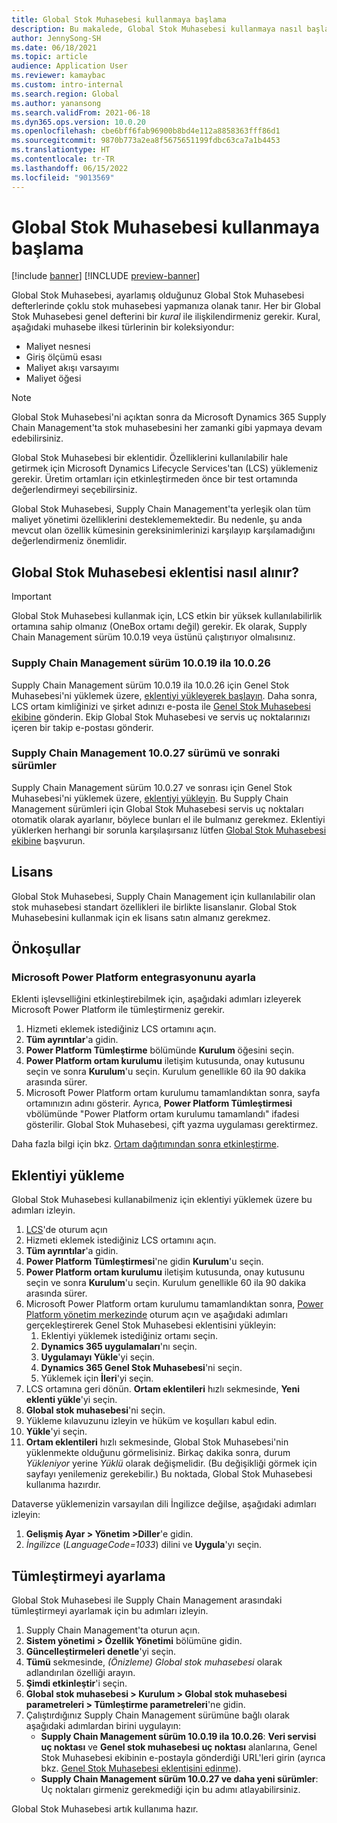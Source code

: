 ```yaml
---
title: Global Stok Muhasebesi kullanmaya başlama
description: Bu makalede, Global Stok Muhasebesi kullanmaya nasıl başlayabileceğiniz açıklanmaktadır.
author: JennySong-SH
ms.date: 06/18/2021
ms.topic: article
audience: Application User
ms.reviewer: kamaybac
ms.custom: intro-internal
ms.search.region: Global
ms.author: yanansong
ms.search.validFrom: 2021-06-18
ms.dyn365.ops.version: 10.0.20
ms.openlocfilehash: cbe6bff6fab96900b8bd4e112a8858363fff86d1
ms.sourcegitcommit: 9870b773a2ea8f5675651199fdbc63ca7a1b4453
ms.translationtype: HT
ms.contentlocale: tr-TR
ms.lasthandoff: 06/15/2022
ms.locfileid: "9013569"
---
```

# <a name="get-started-with-global-inventory-accounting"></a>Global Stok Muhasebesi kullanmaya başlama

[!include [banner](../includes/banner.md)]
[!INCLUDE [preview-banner](../includes/preview-banner.md)]
<!--KFM: Preview until 4/30/2022 -->

Global Stok Muhasebesi, ayarlamış olduğunuz Global Stok Muhasebesi defterlerinde çoklu stok muhasebesi yapmanıza olanak tanır. Her bir Global Stok Muhasebesi genel defterini bir *kural* ile ilişkilendirmeniz gerekir. Kural, aşağıdaki muhasebe ilkesi türlerinin bir koleksiyondur:

- Maliyet nesnesi
- Giriş ölçümü esası
- Maliyet akışı varsayımı
- Maliyet öğesi

> [!NOTE]
> Global Stok Muhasebesi'ni açıktan sonra da Microsoft Dynamics 365 Supply Chain Management'ta stok muhasebesini her zamanki gibi yapmaya devam edebilirsiniz.

Global Stok Muhasebesi bir eklentidir. Özelliklerini kullanılabilir hale getirmek için Microsoft Dynamics Lifecycle Services'tan (LCS) yüklemeniz gerekir. Üretim ortamları için etkinleştirmeden önce bir test ortamında değerlendirmeyi seçebilirsiniz.

Global Stok Muhasebesi, Supply Chain Management'ta yerleşik olan tüm maliyet yönetimi özelliklerini desteklememektedir. Bu nedenle, şu anda mevcut olan özellik kümesinin gereksinimlerinizi karşılayıp karşılamadığını değerlendirmeniz önemlidir.

## <a name="how-to-get-the-global-inventory-accounting-add-in"></a><a name="sign-up"></a>Global Stok Muhasebesi eklentisi nasıl alınır?

> [!IMPORTANT]
> Global Stok Muhasebesi kullanmak için, LCS etkin bir yüksek kullanılabilirlik ortamına sahip olmanız (OneBox ortamı değil) gerekir. Ek olarak, Supply Chain Management sürüm 10.0.19 veya üstünü çalıştırıyor olmalısınız.

### <a name="supply-chain-management-version-10019-to-10026"></a>Supply Chain Management sürüm 10.0.19 ila 10.0.26

Supply Chain Management sürüm 10.0.19 ila 10.0.26 için Genel Stok Muhasebesi'ni yüklemek üzere, [eklentiyi yükleyerek başlayın](#install). Daha sonra, LCS ortam kimliğinizi ve şirket adınızı e-posta ile [Genel Stok Muhasebesi ekibine](mailto:GlobalInvAccount@microsoft.com) gönderin. Ekip Global Stok Muhasebesi ve servis uç noktalarınızı içeren bir takip e-postası gönderir.

### <a name="supply-chain-management-version-10027-and-later"></a>Supply Chain Management 10.0.27 sürümü ve sonraki sürümler

Supply Chain Management sürüm 10.0.27 ve sonrası için Genel Stok Muhasebesi'ni yüklemek üzere, [eklentiyi yükleyin](#install). Bu Supply Chain Management sürümleri için Global Stok Muhasebesi servis uç noktaları otomatik olarak ayarlanır, böylece bunları el ile bulmanız gerekmez. Eklentiyi yüklerken herhangi bir sorunla karşılaşırsanız lütfen [Global Stok Muhasebesi ekibine](mailto:GlobalInvAccount@microsoft.com) başvurun.

## <a name="licensing"></a>Lisans

Global Stok Muhasebesi, Supply Chain Management için kullanılabilir olan stok muhasebesi standart özellikleri ile birlikte lisanslanır. Global Stok Muhasebesini kullanmak için ek lisans satın almanız gerekmez.

## <a name="prerequisites"></a>Önkoşullar

### <a name="set-up-microsoft-power-platform-integration"></a>Microsoft Power Platform entegrasyonunu ayarla

Eklenti işlevselliğini etkinleştirebilmek için, aşağıdaki adımları izleyerek Microsoft Power Platform ile tümleştirmeniz gerekir.

1. Hizmeti eklemek istediğiniz LCS ortamını açın.
1. **Tüm ayrıntılar**'a gidin.
1. **Power Platform Tümleştirme** bölümünde **Kurulum** öğesini seçin.
1. **Power Platform ortam kurulumu** iletişim kutusunda, onay kutusunu seçin ve sonra **Kurulum**'u seçin. Kurulum genellikle 60 ila 90 dakika arasında sürer.
1. Microsoft Power Platform ortam kurulumu tamamlandıktan sonra, sayfa ortamınızın adını gösterir. Ayrıca, **Power Platform Tümleştirmesi** vbölümünde "Power Platform ortam kurulumu tamamlandı" ifadesi gösterilir. Global Stok Muhasebesi, çift yazma uygulaması gerektirmez.

Daha fazla bilgi için bkz. [Ortam dağıtımından sonra etkinleştirme](../../fin-ops-core/dev-itpro/power-platform/enable-power-platform-integration.md#enable-after-deploy).

## <a name="install-the-add-in"></a><a name="install"></a>Eklentiyi yükleme

Global Stok Muhasebesi kullanabilmeniz için eklentiyi yüklemek üzere bu adımları izleyin.

1. [LCS](https://lcs.dynamics.com/Logon/Index)'de oturum açın
1. Hizmeti eklemek istediğiniz LCS ortamını açın.
1. **Tüm ayrıntılar**'a gidin.
1. **Power Platform Tümleştirmesi**'ne gidin **Kurulum**'u seçin.
1. **Power Platform ortam kurulumu** iletişim kutusunda, onay kutusunu seçin ve sonra **Kurulum**'u seçin. Kurulum genellikle 60 ila 90 dakika arasında sürer.
1. Microsoft Power Platform ortam kurulumu tamamlandıktan sonra, [Power Platform yönetim merkezinde](https://admin.powerplatform.microsoft.com) oturum açın ve aşağıdaki adımları gerçekleştirerek Genel Stok Muhasebesi eklentisini yükleyin:
   1. Eklentiyi yüklemek istediğiniz ortamı seçin.
   1. **Dynamics 365 uygulamaları**'nı seçin.
   1. **Uygulamayı Yükle**'yi seçin.
   1. **Dynamics 365 Genel Stok Muhasebesi**'ni seçin.
   1. Yüklemek için **İleri**'yi seçin.
1. LCS ortamına geri dönün. **Ortam eklentileri** hızlı sekmesinde, **Yeni eklenti yükle**'yi seçin.
1. **Global stok muhasebesi**'ni seçin.
1. Yükleme kılavuzunu izleyin ve hüküm ve koşulları kabul edin.
1. **Yükle**'yi seçin.
1. **Ortam eklentileri** hızlı sekmesinde, Global Stok Muhasebesi'nin yüklenmekte olduğunu görmelisiniz. Birkaç dakika sonra, durum *Yükleniyor* yerine *Yüklü* olarak değişmelidir. (Bu değişikliği görmek için sayfayı yenilemeniz gerekebilir.) Bu noktada, Global Stok Muhasebesi kullanıma hazırdır.

Dataverse yüklemenizin varsayılan dili İngilizce değilse, aşağıdaki adımları izleyin:
1. **Gelişmiş Ayar \> Yönetim \>Diller**'e gidin.
1. *İngilizce* (*LanguageCode=1033*) dilini ve **Uygula**'yı seçin.

## <a name="set-up-the-integration"></a>Tümleştirmeyi ayarlama

Global Stok Muhasebesi ile Supply Chain Management arasındaki tümleştirmeyi ayarlamak için bu adımları izleyin.

1. Supply Chain Management'ta oturun açın.
1. **Sistem yönetimi \> Özellik Yönetimi** bölümüne gidin.
1. **Güncelleştirmeleri denetle**'yi seçin.
1. **Tümü** sekmesinde, *(Önizleme) Global stok muhasebesi* olarak adlandırılan özelliği arayın.
1. **Şimdi etkinleştir**'i seçin.
1. **Global stok muhasebesi \> Kurulum \> Global stok muhasebesi parametreleri \> Tümleştirme parametreleri**'ne gidin.
1. Çalıştırdığınız Supply Chain Management sürümüne bağlı olarak aşağıdaki adımlardan birini uygulayın:
    - **Supply Chain Management sürüm 10.0.19 ila 10.0.26**: **Veri servisi uç noktası** ve **Genel stok muhasebesi uç noktası** alanlarına, Genel Stok Muhasebesi ekibinin e-postayla gönderdiği URL'leri girin (ayrıca bkz. [Genel Stok Muhasebesi eklentisini edinme](#sign-up)).
    - **Supply Chain Management sürüm 10.0.27 ve daha yeni sürümler**: Uç noktaları girmeniz gerekmediği için bu adımı atlayabilirsiniz.

Global Stok Muhasebesi artık kullanıma hazır.
